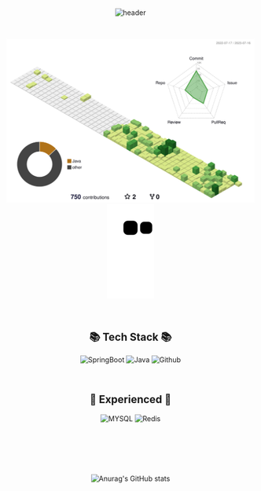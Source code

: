 <!--
**KimKiHyun0206/KimKiHyun0206** is a ✨ _special_ ✨ repository because its `README.md` (this file) appears on your GitHub profile.

Here are some ideas to get you started:

- 🔭 I’m currently working on ...
- 🌱 I’m currently learning ...
- 👯 I’m looking to collaborate on ...
- 🤔 I’m looking for help with ...
- 💬 Ask me about ...
- 📫 How to reach me: ...
- 😄 Pronouns: ...
- ⚡ Fun fact: ...
-->

<div align="center">


<br>

![header](https://capsule-render.vercel.app/api?type=cylinder&color=000000&height=150&section=header&text=KimKiHyun&fontColor=ffffff&fontSize=70&animation=fadeIn&fontAlignY=55)

<br>


![](./profile-3d-contrib/profile-green-animate.svg)
![snake gif](https://github.com/KimKiHyun0206/KimKiHyun0206/blob/output/github-contribution-grid-snake.svg)

<br>


## 📚 Tech Stack 📚

<p>
      <img src="https://img.shields.io/badge/SpringBoot-%236DB33F.svg?style=for-the-badge&logo=Spring Boot&logoColor=white" alt="SpringBoot"/>
      <img src="https://img.shields.io/badge/JAVA-007396?style=for-the-badge&logo=java&logoColor=red" alt="Java">
      <img src="https://img.shields.io/badge/github-181717?style=for-the-badge&logo=github&logoColor=white" alt="Github">
</p>
<br>


## 📝 Experienced 📝

<p>
      <img src="https://img.shields.io/badge/mysql-%2300f.svg?style=for-the-badge&logo=mysql&logoColor=white" alt="MYSQL"/>
      <img src="https://img.shields.io/badge/redis-%23DD0031.svg?style=for-the-badge&logo=redis&logoColor=white" alt="Redis"/>
</p>

<br>



<div style="padding: 60px">

![Anurag's GitHub stats](https://github-readme-stats.vercel.app/api?username=KimKiHyun0206&show_icons=true&theme=tokyonight)

</div>

</div>

